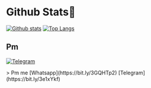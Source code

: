 # Github Stats👾
[![Github stats](https://github-readme-stats.vercel.app/api?username=L0rdK1r422&show_icons=true&theme=dark&include_all_commits=true)](https://github.com/L0rdK1r422/github-readme-stats)
[![Top Langs](https://github-readme-stats.vercel.app/api/top-langs/?username=L0rdK1r422&layout=compact&theme=dark)](https://github.com/L0rdK1r422/github-readme-stats)
## Pm 
<p align="center"> 


<a href="https://t.me/zedkid69"><img title="Telegram" src="https://img.shields.io/badge/-Telegram-blue"></a>
</p>
> Pm me [Whatsapp](https://bit.ly/3GQHTp2) [Telegram](https://bit.ly/3e1xYkf)
